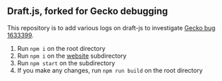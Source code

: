 ## Draft.js, forked for Gecko debugging

This repository is to add various logs on draft-js to investigate [Gecko bug 1633399](https://bugzilla.mozilla.org/show_bug.cgi?id=1633399).

1. Run `npm i` on the root directory
2. Run `npm i` on the [website](./website) subdirectory
3. Run `npm start` on the subdirectory
4. If you make any changes, run `npm run build` on the root directory
